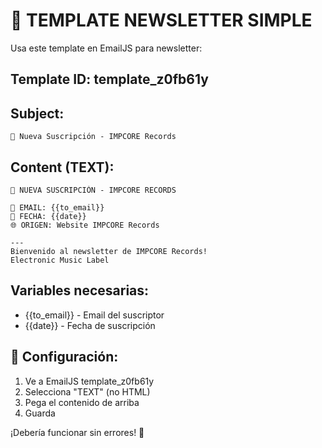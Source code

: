 # 🔧 TEMPLATE NEWSLETTER SIMPLE

Usa este template en EmailJS para newsletter:

## Template ID: template_z0fb61y

## Subject:
```
🎵 Nueva Suscripción - IMPCORE Records
```

## Content (TEXT):
```
🎵 NUEVA SUSCRIPCIÓN - IMPCORE RECORDS

📧 EMAIL: {{to_email}}
📅 FECHA: {{date}}
🌐 ORIGEN: Website IMPCORE Records

---
Bienvenido al newsletter de IMPCORE Records!
Electronic Music Label
```

## Variables necesarias:
- {{to_email}} - Email del suscriptor
- {{date}} - Fecha de suscripción

## 🔧 Configuración:
1. Ve a EmailJS template_z0fb61y
2. Selecciona "TEXT" (no HTML)
3. Pega el contenido de arriba
4. Guarda

¡Debería funcionar sin errores! 🎵